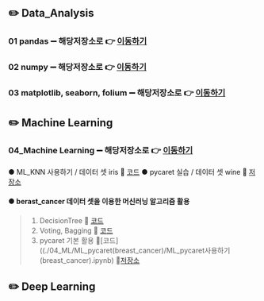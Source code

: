 ## ✏️ Data_Analysis

### 01 pandas ➖ 해당저장소로 👉 [이동하기](https://github.com/Jungddaseul/AI_study/tree/main/01_Pandas)
### 02 numpy ➖ 해당저장소로 👉 [이동하기](https://github.com/Jungddaseul/AI_study/tree/main/02_Numpy)
### 03 matplotlib, seaborn, folium ➖ 해당저장소로 👉 [이동하기](https://github.com/Jungddaseul/AI_study/tree/main/03_matplotlib)

## ✏️ Machine Learning
### 04_Machine Learning ➖ 해당저장소로 👉 [이동하기](04_ML)
● ML_KNN 사용하기 / 데이터 셋 iris 🔗 [코드](./04_ML/ml_basic(KNN).ipynb)
● pycaret 실습 / 데이터 셋 wine 🔗 [저장소]()
#### ● berast_cancer 데이터 셋을 이용한 머신러닝 알고리즘 활용
> 1. DecisionTree 🔗 [코드](./04_ML/ML_DecisionTree(cancer).ipynb)
> 2. Voting, Bagging 🔗 [코드](./04_ML/ML_Voting_Bagging(cancer).ipynb)
> 3. pycaret 기본 활용 🔗[코드]((./04_ML/ML_pycaret(breast_cancer)/ML_pycaret사용하기(breast_cancer).ipynb)
📁[저장소](./04_ML/ML_pycaret(breast_cancer)) 

## ✏️ Deep Learning
